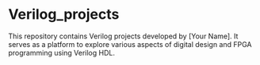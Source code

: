 # Verilog_projects
This repository contains Verilog projects developed by [Your Name]. It serves as a platform to explore various aspects of digital design and FPGA programming using Verilog HDL.
